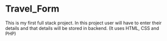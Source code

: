 # Travel_Form
This is my first full stack project.
In this project user will have to enter their details and that details will be stored in backend.
(It uses HTML, CSS and PHP)

